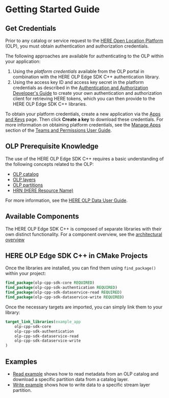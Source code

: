 # Getting Started Guide

## Get Credentials

Prior to any catalog or service request to the [HERE Open Location Platform](https://platform.here.com) (OLP), you must obtain authentication and authorization credentials.

The following approaches are available for authenticating to the OLP within your application:

1. Using the _platform credentials_ available from the OLP portal in combination with the HERE OLP Edge SDK C++ authentication library.
2. Using the access key ID and access key secret in the platform credentials as described in the [Authentication and Authorization Developer's Guide](https://developer.here.com/olp/documentation/access_control/topics/introduction.html) to create your own authentication and authorization client for retrieving HERE tokens, which you can then provide to the HERE OLP Edge SDK C++ libraries.

To obtain your platform credentials, create a new application via the [Apps and Keys](https://platform.here.com/profile/apps-and-keys) page. Then click **Create a key** to download these credentials. For more information on obtaining platform credentials, see the [Manage Apps](https://developer.here.com/olp/documentation/access-control/user-guide/topics/manage-apps.html) section of the [Teams and Permissions User Guide](https://developer.here.com/olp/documentation/access-control/user-guide/index.html).

## OLP Prerequisite Knowledge

The use of the HERE OLP Edge SDK C++ requires a basic understanding of the following concepts related to the OLP:

* [OLP catalog](https://developer.here.com/olp/documentation/data-user-guide/shared_content/topics/olp/concepts/catalogs.html)
* [OLP layers](https://developer.here.com/olp/documentation/data-user-guide/shared_content/topics/olp/concepts/layers.html)
* [OLP partitions](https://developer.here.com/olp/documentation/data-user-guide/shared_content/topics/olp/concepts/partitions.html)
* [HRN (HERE Resource Name)](https://developer.here.com/olp/documentation/data-user-guide/shared_content/topics/olp/concepts/hrn.html)

For more information, see the [HERE OLP Data User Guide](https://developer.here.com/olp/documentation/data-user-guide/index.html).

## Available Components

The HERE OLP Edge SDK C++ is composed of separate libraries with their own distinct functionality. For a component overview, see the [architectural overview](OverallArchitecture.md)

## HERE OLP Edge SDK C++ in CMake Projects

Once the libraries are installed, you can find them using `find_package()` within your project:

```CMake
find_package(olp-cpp-sdk-core REQUIRED)
find_package(olp-cpp-sdk-authentication REQUIRED)
find_package(olp-cpp-sdk-dataservice-read REQUIRED)
find_package(olp-cpp-sdk-dataservice-write REQUIRED)
```

Once the necessary targets are imported, you can simply link them to your library:

```CMake
target_link_libraries(example_app
    olp-cpp-sdk-core
    olp-cpp-sdk-authentication
    olp-cpp-sdk-dataservice-read
    olp-cpp-sdk-dataservice-write
)
```

## Examples

* [Read example](dataservice-read-catalog-example.md) shows how to read metadata from an OLP catalog and download a specific partition data from a catalog layer.
* [Write example](dataservice-write-example.md) shows how to write data to a specific stream layer partition.
